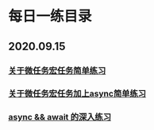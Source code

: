 # 每日一练目录

## 2020.09.15

### [关于微任务宏任务简单练习](2020-09-15.md)
### [关于微任务宏任务加上async简单练习](2020-09-16.md)
### [async && await 的深入练习](2020-09-17.md)